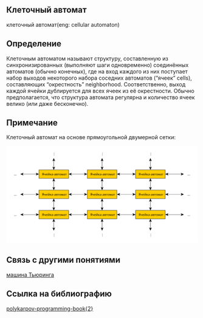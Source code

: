 
##  Клеточный автомат
клеточный автомат(eng: cellular automaton) 

## Определение
Клеточным автоматом называют структуру, составленную из синхронизированных (выполняют шаги одновременно) соединённых автоматов (обычно конечных), где на вход каждого из них поступает набор выходов некоторого набора соседних автоматов (“ячеек” cells), составляющих “окрестность” neighborhood. Соответственно, выход каждой ячейки дублируется для всех ячеек из её окрестности. Обычно предполагается, что структура автомата регулярна и количество ячеек велико (или даже бесконечно).

## Примечание

Клеточный автомат на основе прямоугольной двумерной сетки:

![cellular automaton](https://github.com/vernikkkkkkkkkkkkkkkkkkk/concept_new/blob/main/images/2d_cell_automaton.svg)

## Связь с другими понятиями
[машина Тьюринга](https://github.com/vernikkkkkkkkkkkkkkkkkkk/concept_new/blob/main/concept/turing%20machine.md)
## Ссылка на библиографию
[polykarpov-programming-book{2}](https://github.com/vernikkkkkkkkkkkkkkkkkkk/concept_new/blob/main/bibliography/polykarpov-programming-book%7B2%7D.md)

